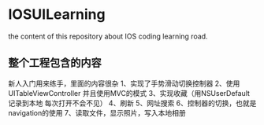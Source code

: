 # IOSUILearning
the content of this repository  about IOS coding learning road.

## 整个工程包含的内容
新人入门用来练手，里面的内容很杂
1、实现了手势滑动切换控制器
2、使用UITableViewController 并且使用MVC的模式
3、实现收藏（用NSUserDefault 记录到本地 每次打开不会不见）
4、刷新
5、网址搜索
6、控制器的切换，也就是navigation的使用
7、读取文件，显示照片，写入本地相册

